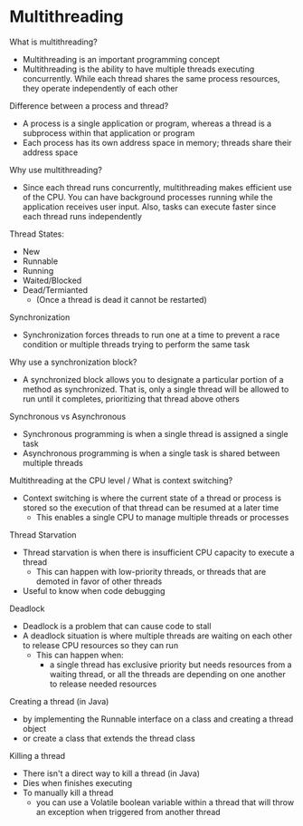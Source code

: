 # Multithreading

What is multithreading?
-  Multithreading is an important programming concept
-  Multithreading is the ability to have multiple threads executing concurrently. While each thread shares the same process resources, they operate independently of each other

Difference between a process and thread?
-  A process is a single application or program, whereas a thread is a subprocess within that application or program
-  Each process has its own address space in memory; threads share their address space

Why use multithreading?
-  Since each thread runs concurrently, multithreading makes efficient use of the CPU. You can have background processes running while the application receives user input. Also, tasks can execute faster since each thread runs independently

Thread States:
-  New
-  Runnable
-  Running
-  Waited/Blocked
-  Dead/Termianted
    - (Once a thread is dead it cannot be restarted) 

Synchronization
-  Synchronization forces threads to run one at a time to prevent a race condition or multiple threads trying to perform the same task

Why use a synchronization block?
-  A synchronized block allows you to designate a particular portion of a method as synchronized. That is, only a single thread will be allowed to run until it completes, prioritizing that thread above others

Synchronous vs Asynchronous
-  Synchronous programming is when a single thread is assigned a single task
-  Asynchronous programming is when a single task is shared between multiple threads


Multithreading at the CPU level / What is context switching?
-  Context switching is where the current state of a thread or process is stored so the execution of that thread can be resumed at a later time
    -  This enables a single CPU to manage multiple threads or processes

Thread Starvation
-  Thread starvation is when there is insufficient CPU capacity to execute a thread
    -  This can happen with low-priority threads, or threads that are demoted in favor of other threads
-  Useful to know when code debugging

Deadlock
-  Deadlock is a problem that can cause code to stall
-  A deadlock situation is where multiple threads are waiting on each other to release CPU resources so they can run
    -  This can happen when:
        -   a single thread has exclusive priority but needs resources from a waiting thread, or all the threads are depending on one another to release needed resources


Creating a thread (in Java)
-  by implementing the Runnable interface on a class and creating a thread object
-  or create a class that extends the thread class

Killing a thread
-  There isn't a direct way to kill a thread (in Java)
-  Dies when finishes executing 
-  To manually kill a thread
    -  you can use a Volatile boolean variable within a thread that will throw an exception when triggered from another thread 
